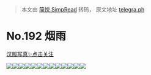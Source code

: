 > 本文由 [简悦 SimpRead](http://ksria.com/simpread/) 转码， 原文地址 [telegra.ph](https://telegra.ph/No-192-05-16)

No.192 烟雨
=========

[汉服写真✨点击关注](https://t.me/hanfuxiezhen)

![](https://telegra.ph/file/04b28d6e744615159f6e5.jpg)![](https://telegra.ph/file/ac8025d6c9be52530ff72.jpg)![](https://telegra.ph/file/9dfa7e63e6e657bb486a2.jpg)![](https://telegra.ph/file/11370f6da95acc50f8afe.jpg)![](https://telegra.ph/file/ed27220477b2dbc25e8af.jpg)![](https://telegra.ph/file/6a2d3c9576b8410556288.jpg)![](https://telegra.ph/file/6a1b760f613144f2e2084.jpg)![](https://telegra.ph/file/308e651fc871d2b95415f.jpg)![](https://telegra.ph/file/d40893025f588c903301d.jpg)![](https://telegra.ph/file/b50de1c3329edce8a9029.jpg)![](https://telegra.ph/file/be77ac719430a00c47099.jpg)![](https://telegra.ph/file/c8a2d24ec03896838ebcc.jpg)![](https://telegra.ph/file/924432cb7009c17dd7d99.jpg)